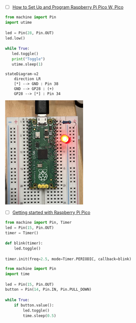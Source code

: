 


- [ ] [How to Set Up and Program Raspberry Pi Pico W, Pico](https://www.tomshardware.com/how-to/raspberry-pi-pico-setup)

```python
from machine import Pin
import utime

led = Pin(28, Pin.OUT)
led.low()

while True:
   led.toggle()
   print("Toggle")
   utime.sleep(1)
```

```mermaid
stateDiagram-v2
    direction LR
    [*] --> GND : Pin 38
    GND --> GP28 : (+)
    GP28 --> [*] : Pin 34
```

<img src=images/IMG_4388.jpg width='50%' height='50%' > </img>

- [ ] [Getting started with Raspberry Pi Pico](https://projects.raspberrypi.org/en/projects/getting-started-with-the-pico)

```python
from machine import Pin, Timer
led = Pin(15, Pin.OUT)
timer = Timer()

def blink(timer):
    led.toggle()

timer.init(freq=2.5, mode=Timer.PERIODIC, callback=blink)
```

```python
from machine import Pin
import time

led = Pin(15, Pin.OUT)
button = Pin(14, Pin.IN, Pin.PULL_DOWN)

while True:
    if button.value():
        led.toggle()
        time.sleep(0.5)
```
